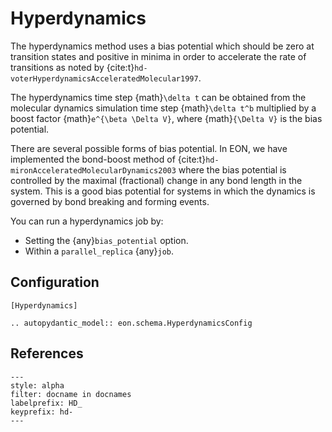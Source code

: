 # Hyperdynamics

The hyperdynamics method uses a bias potential which should be zero at
transition states and positive in minima in order to accelerate the rate of
transitions as noted by {cite:t}`hd-voterHyperdynamicsAcceleratedMolecular1997`.

The hyperdynamics time step {math}`\delta t` can be obtained from the molecular
dynamics simulation time step {math}`\delta t^b` multiplied by a boost factor
{math}`e^{\beta \Delta V}`, where {math}`{\Delta V}` is the bias potential.

There are several possible forms of bias potential. In EON, we have implemented
the bond-boost method of {cite:t}`hd-mironAcceleratedMolecularDynamics2003`
where the bias potential is controlled by the maximal (fractional) change in any
bond length in the system. This is a good bias potential for systems in which
the dynamics is governed by bond breaking and forming events.

You can run a hyperdynamics job by:
- Setting the {any}`bias_potential` option.
- Within a ``parallel_replica`` {any}`job`.

## Configuration

```{code-block} ini
[Hyperdynamics]
```

```{eval-rst}
.. autopydantic_model:: eon.schema.HyperdynamicsConfig
```

## References

```{bibliography}
---
style: alpha
filter: docname in docnames
labelprefix: HD_
keyprefix: hd-
---
```
